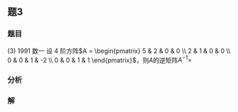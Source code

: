 ## 题3
### 题目
(3) 1991 数一 
设 4 阶方阵$A = \begin{pmatrix} 5 & 2 & 0 & 0 \\ 2 & 1 & 0 & 0 \\ 0 & 0 & 1 & -2 \\ 0 & 0 & 1 & 1 \end{pmatrix}$，则$A$的逆矩阵$A^{-1} =$
### 分析

### 解